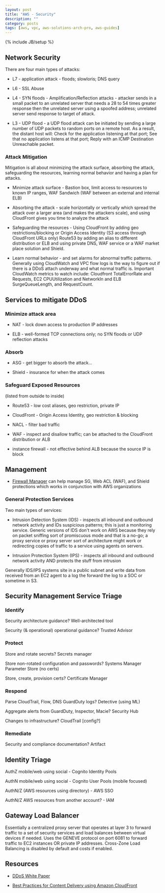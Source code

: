```yaml
---
layout: post
title: "AWS - Security"
description: ""
category: posts
tags: [aws, vpc, aws-solutions-arch-pro, aws-guides]
---
```

{% include JB/setup %}

## Network Security

There are four main types of attacks:

* L7 - application attack - floods; slowloris; DNS query

* L6 - SSL Abuse

* L4 - SYN floods - Amplification/Reflection attacks - attacker sends in a small packet to an unrelated server that needs a 28 to 54 times greater response then the unrelated server using a spoofed address; unrelated server send response to target of attack.

* L3 - UDP flood - a UDP flood attack can be initiated by sending a large number of UDP packets to random ports on a remote host. As a result, the distant host will: Check for the application listening at that port; See that no application listens at that port; Reply with an ICMP Destination Unreachable packet.

### Attack Mitigation 

Mitigation is all about minimizing the attack surface, absorbing the attack, safeguarding the resources, learning normal behavior and having a plan for attacks.

- Minimize attack surface - Bastion box, limit access to resources to known IP ranges, WAF Sandwich (WAF between an external and internal ELB)

- Absorbing the attack - scale horizontally or vertically which spread the attack over a larger area (and makes the attackers scale), and using CloudFront gives you time to analyze the attack

- Safeguarding the resources - Using CloudFront by adding geo restrictions/blocking or Origin Access Identity (S3 access through CloudFront URLs only) Route53 by adding an alias to different distribution or ELB and using private DNS, WAF service or a WAF market place solution and Shield.

- Learn normal behavior - and set alarms for abnormal traffic patterns. Generally using CloudWatch and VPC flow logs is the way to figure out if there is a DDoS attach underway and what normal traffic is. Important CloudWatch metrics to watch include: Cloudfront TotalErrorRate and Requests, EC2 CPUUtilization and NetworkIn and ELB SurgeQueueLength, and RequestCount.

## Services to mitigate DDoS

### Minimize attack area

- NAT - lock down access to production IP addresses

- ELB - well-formed TCP connections only; no SYN floods or UDP reflection attacks

### Absorb

- ASG - get bigger to absorb the attack...

- Shield - insurance for when the attack comes

### Safeguard Exposed Resources
(listed from outside to inside) 

- Route53 - low cost aliases, geo restriction, private IP

- CloudFront - Origin Access Identity, geo restriction & blocking

- NACL - filter bad traffic

- WAF - inspect and disallow traffic; can be attached to the CloudFront distribution or ALB

- instance firewall - not effective behind ALB because the source IP is block

## Management

- [Firewall Manager](/posts/aws-web-application-firewall-shield-firewall-manager) can help manage SG, Web ACL (WAF), and Shield protections which works in conjunction with AWS organizations 

### General Protection Services

Two main types of services:

- Intrusion Detection System (IDS) - inspects all inbound and outbound network activity and IDs suspicious patterns; this is just a monitoring service. Generic versions of IDS don't work on AWS because they rely on packet sniffing sort of promiscuous mode and that is a no-go; a proxy service or proxy server sort of architecture might work or redirecting copies of traffic to a service using agents on servers.

- Intrusion Protection System (IPS) - inspects all inbound and outbound network activity AND protects the stuff from intrusion

Generally IDS/IPS systems site in a public subnet and write data from received from an EC2 agent to a log the forward the log to a SOC or sometime in S3.

## Security Management Service Triage

### Identify
Security architecture guidance? Well-architected tool

Security (& operational) operational guidance? Trusted Advisor

### Protect
Store and rotate secrets? Secrets manager

Store non-rotated configuration and passwords? Systems Manager Parameter Store (no certs)

Store, create, provision certs? Certificate Manager

### Respond
Parse CloudTrail, Flow, DNS GuardDuty logs? Detective (using ML)

Aggregate alerts from GuardDuty, Inspector, Macie? Security Hub

Changes to infrastructure? CloudTrail [config?]

### Remediate

Security and compliance documentation? Artifact

## Identity Triage

AuthZ mobile/web using social - Cognito Identity Pools

AuthN mobile/web using social - Cognito User Pools (mobile focused)

AuthN/Z (AWS resources using directory) - AWS SSO

AuthN/Z AWS resources from another account? - IAM

## Gateway Load Balancer
Essentially a centralized proxy server that operates at layer 3 to forward traffic to a set of security services and load balances between virtual devices if needed. Uses the GENEVE protocol on port 6081 to forward traffic to EC2 instances OR private IP addresses. Cross-Zone Load Balancing is disabled by default and costs if enabled.

## Resources

- [DDoS White Paper](https://d0.awsstatic.com/whitepapers/Security/DDoS_White_Paper.pdf)

- [Best Practices for Content Delivery using Amazon CloudFront](https://www.youtube.com/watch?v=s9Xt1qzD6SA)

